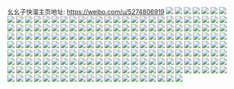 幺幺子快溜主页地址: https://weibo.com/u/5274806919 
![](https://wx4.sinaimg.cn/mw2000/005KYyeXly1h94606i76sj315o1qiqnf.jpg) 
![](https://wx4.sinaimg.cn/mw2000/005KYyeXly1h8lvnenav0j30u00u0tgj.jpg) 
![](https://wx4.sinaimg.cn/mw2000/005KYyeXly1h8lvnfgs06j31qy2bzhdt.jpg) 
![](https://wx4.sinaimg.cn/mw2000/005KYyeXly1h89mkkg1b6j31hc0u012i.jpg) 
![](https://wx4.sinaimg.cn/mw2000/005KYyeXly1h89aw7umegj31401hc4qr.jpg) 
![](https://wx4.sinaimg.cn/mw2000/005KYyeXly1h7vqqy7bacj313m0u0ah4.jpg) 
![](https://wx4.sinaimg.cn/mw2000/005KYyeXly1h7ukc9qd5zj312r1e3dtp.jpg) 
![](https://wx4.sinaimg.cn/mw2000/005KYyeXly1h7ukcbaq9jj31o0280kjl.jpg) 
![](https://wx4.sinaimg.cn/mw2000/005KYyeXly1h7se7mx99sj31o02804qq.jpg) 
![](https://wx4.sinaimg.cn/mw2000/005KYyeXly1h76dm262k8j31401hc4qp.jpg) 
![](https://wx4.sinaimg.cn/mw2000/005KYyeXgy1h6zcgretxyj30u014079j.jpg) 
![](https://wx4.sinaimg.cn/mw2000/005KYyeXgy1h6zcgv3r90j30ku0vm78s.jpg) 
![](https://wx4.sinaimg.cn/mw2000/005KYyeXgy1h6zcgqwxunj30u01407bg.jpg) 
![](https://wx4.sinaimg.cn/mw2000/005KYyeXgy1h6zcgs3lszj30u0140wmm.jpg) 
![](https://wx4.sinaimg.cn/mw2000/005KYyeXgy1h6zcgt8cl4j30u0140jzn.jpg) 
![](https://wx4.sinaimg.cn/mw2000/005KYyeXgy1h6zcgpw5r6j30u0140dny.jpg) 
![](https://wx4.sinaimg.cn/mw2000/005KYyeXgy1h6zcgsqebaj30u0140115.jpg) 
![](https://wx4.sinaimg.cn/mw2000/005KYyeXgy1h6zcgqgezyj30u0142qbv.jpg) 
![](https://wx4.sinaimg.cn/mw2000/005KYyeXly1h6rgt6xa6fj30ku1947oi.jpg) 
![](https://wx4.sinaimg.cn/mw2000/005KYyeXly1h6difdipqrj317u1mw1c1.jpg) 
![](https://wx4.sinaimg.cn/mw2000/005KYyeXly1h6difd6qx8j30ku0ygwfc.jpg) 
![](https://wx4.sinaimg.cn/mw2000/005KYyeXly1h6dife1i6gj30zs14uws6.jpg) 
![](https://wx4.sinaimg.cn/mw2000/005KYyeXly1h6difcswjxj31gh1x67tj.jpg) 
![](https://wx4.sinaimg.cn/mw2000/005KYyeXly1h5zjnzmyspj31401hc1kx.jpg) 
![](https://wx4.sinaimg.cn/mw2000/005KYyeXly1h5zjnxnivnj31401hc7w2.jpg) 
![](https://wx4.sinaimg.cn/mw2000/005KYyeXly1h5zjo29ymij31sc264qpw.jpg) 
![](https://wx4.sinaimg.cn/mw2000/005KYyeXly1h5zjo38q6mj31sc2ds7wi.jpg) 
![](https://wx4.sinaimg.cn/mw2000/005KYyeXly1h5zce9mjxvj31sb2ds7o1.jpg) 
![](https://wx4.sinaimg.cn/mw2000/005KYyeXgy1h5w2eofrupj30mi0sdq3e.jpg) 
![](https://wx4.sinaimg.cn/mw2000/005KYyeXgy1h5spki56rtj30u01400u3.jpg) 
![](https://wx4.sinaimg.cn/mw2000/005KYyeXly1h5lpptcac1j32b12d0qv5.jpg) 
![](https://wx4.sinaimg.cn/mw2000/005KYyeXly1h5lppuai75j325s2hvkjl.jpg) 
![](https://wx4.sinaimg.cn/mw2000/005KYyeXly1h5lppuu8qmj31wl2217wh.jpg) 
![](https://wx4.sinaimg.cn/mw2000/005KYyeXly1h5lppsa0urj31j02pse82.jpg) 
![](https://wx4.sinaimg.cn/mw2000/005KYyeXly1h5lpq3cxvfj30ku0pswhb.jpg) 
![](https://wx4.sinaimg.cn/mw2000/005KYyeXly1h5lpq3l0ecj30ku0sugo9.jpg) 
![](https://wx4.sinaimg.cn/mw2000/005KYyeXly1h5lpppn4jjj33402c04qr.jpg) 
![](https://wx4.sinaimg.cn/mw2000/005KYyeXly1h5lppyvanoj32c0340npe.jpg) 
![](https://wx4.sinaimg.cn/mw2000/005KYyeXly1h5j1xxph0vj30u011ndne.jpg) 
![](https://wx4.sinaimg.cn/mw2000/005KYyeXly1h5h0iorl7xj32c0340qv6.jpg) 
![](https://wx4.sinaimg.cn/mw2000/005KYyeXly1h5h0ipxdjlj30ku194ncc.jpg) 
![](https://wx4.sinaimg.cn/mw2000/005KYyeXly1h5h0imtl37j31400u0gqp.jpg) 
![](https://wx4.sinaimg.cn/mw2000/005KYyeXly1h5h0iq8l1jj31be0zkada.jpg) 
![](https://wx4.sinaimg.cn/mw2000/005KYyeXly1h5b95uqch3j33402c07wj.jpg) 
![](https://wx4.sinaimg.cn/mw2000/005KYyeXly1h5b95x5lzjj32c0340qv5.jpg) 
![](https://wx4.sinaimg.cn/mw2000/005KYyeXly1h5a2lzifhgj31401eb7h9.jpg) 
![](https://wx4.sinaimg.cn/mw2000/005KYyeXly1h5a2lxpcrij30ku0bs768.jpg) 
![](https://wx4.sinaimg.cn/mw2000/005KYyeXly1h56i2ivkx6j30k80rbado.jpg) 
![](https://wx4.sinaimg.cn/mw2000/005KYyeXly1h56i2jbgiij30ku0qv781.jpg) 
![](https://wx4.sinaimg.cn/mw2000/005KYyeXly1h568hgx5thj30u015046e.jpg) 
![](https://wx4.sinaimg.cn/mw2000/005KYyeXly1h568hgi09vj30u01407ay.jpg) 
![](https://wx4.sinaimg.cn/mw2000/005KYyeXly1h4yhxwpfybj30u011x7bi.jpg) 
![](https://wx4.sinaimg.cn/mw2000/005KYyeXly1h4skq7ub10j30u00s1gpf.jpg) 
![](https://wx4.sinaimg.cn/mw2000/005KYyeXly1h4skq7i1ahj30u01c1h00.jpg) 
![](https://wx4.sinaimg.cn/mw2000/005KYyeXly1h4skq8553ej31400s3k1k.jpg) 
![](https://wx4.sinaimg.cn/mw2000/005KYyeXly1h4skqxs4ycj30u00sfgqr.jpg) 
![](https://wx4.sinaimg.cn/mw2000/005KYyeXly1h4sksr5kctj30u00s5qe1.jpg) 
![](https://wx4.sinaimg.cn/mw2000/005KYyeXly1h4skuiuvjmj30u00sitg2.jpg) 
![](https://wx4.sinaimg.cn/mw2000/005KYyeXly1h4pc1u545zj30rv119n5q.jpg) 
![](https://wx4.sinaimg.cn/mw2000/005KYyeXly1h4pc1srul2j30u00u0air.jpg) 
![](https://wx4.sinaimg.cn/mw2000/005KYyeXly1h4pc1vn9uyj30u014p463.jpg) 
![](https://wx4.sinaimg.cn/mw2000/005KYyeXly1h4pc1ugp0ej30u013b0zx.jpg) 
![](https://wx4.sinaimg.cn/mw2000/005KYyeXly1h4pc1wb2qcj30u015stgl.jpg) 
![](https://wx4.sinaimg.cn/mw2000/005KYyeXly1h4pc1tquzcj30u019eak0.jpg) 
![](https://wx4.sinaimg.cn/mw2000/005KYyeXly1h4mou9y713j30ku0vvdm3.jpg) 
![](https://wx4.sinaimg.cn/mw2000/005KYyeXly1h4jcr154ifj30u00snwlr.jpg) 
![](https://wx4.sinaimg.cn/mw2000/005KYyeXly1h4jcr1edfpj30u00rw0wm.jpg) 
![](https://wx4.sinaimg.cn/mw2000/005KYyeXly1h4jcr0vg03j30u00u0q7n.jpg) 
![](https://wx4.sinaimg.cn/mw2000/005KYyeXly1h4jcr31yi5j30u01hcgw8.jpg) 
![](https://wx4.sinaimg.cn/mw2000/005KYyeXly1h4jct9qeyjj30u011r428.jpg) 
![](https://wx4.sinaimg.cn/mw2000/005KYyeXly1h4hpl2tr68j30u00sa45d.jpg) 
![](https://wx4.sinaimg.cn/mw2000/005KYyeXly1h4hpl2jzafj30u00s4gr4.jpg) 
![](https://wx4.sinaimg.cn/mw2000/005KYyeXly1h4hpl344n2j30u00rwdod.jpg) 
![](https://wx4.sinaimg.cn/mw2000/005KYyeXly1h4hpl3c013j30u00sh78r.jpg) 
![](https://wx4.sinaimg.cn/mw2000/005KYyeXly1h4hpl3kzixj30u00scgpe.jpg) 
![](https://wx4.sinaimg.cn/mw2000/005KYyeXly1h4etedbb29j32vo2vk4qr.jpg) 
![](https://wx4.sinaimg.cn/mw2000/005KYyeXly1h4cjs75y6aj31sc258b2a.jpg) 
![](https://wx4.sinaimg.cn/mw2000/005KYyeXly1h4cjs7sgzyj31ry23zquv.jpg) 
![](https://wx4.sinaimg.cn/mw2000/005KYyeXly1h4cjs9yf63j31sc2dsnpf.jpg) 
![](https://wx4.sinaimg.cn/mw2000/005KYyeXly1h4cjsaxyy0j32c0340qv5.jpg) 
![](https://wx4.sinaimg.cn/mw2000/005KYyeXly1h4b99g3gmpj30ku0kktev.jpg) 
![](https://wx4.sinaimg.cn/mw2000/005KYyeXly1h47yge2dvej30jq0sfgts.jpg) 
![](https://wx4.sinaimg.cn/mw2000/005KYyeXly1h47ygee85qj31041g3dr7.jpg) 
![](https://wx4.sinaimg.cn/mw2000/005KYyeXly1h47yggnoaoj31401dr7wh.jpg) 
![](https://wx4.sinaimg.cn/mw2000/005KYyeXly1h47yghkhy3j30sg0lfwpi.jpg) 
![](https://wx4.sinaimg.cn/mw2000/005KYyeXly1h47ygj8t1tj31hc140kjn.jpg) 
![](https://wx4.sinaimg.cn/mw2000/005KYyeXly1h46uqmznbhj30ql0wkdp1.jpg) 
![](https://wx4.sinaimg.cn/mw2000/005KYyeXly1h46uqo16bzj30su11rgy0.jpg) 
![](https://wx4.sinaimg.cn/mw2000/005KYyeXly1h46uqm6evtj30u00yl4a8.jpg) 
![](https://wx4.sinaimg.cn/mw2000/005KYyeXly1h402okvx2sj335s1zeu0y.jpg) 
![](https://wx4.sinaimg.cn/mw2000/005KYyeXly1h402oo6pa7j335s2dcu0x.jpg) 
![](https://wx4.sinaimg.cn/mw2000/005KYyeXly1h402opnzqaj333z28o1l0.jpg) 
![](https://wx4.sinaimg.cn/mw2000/005KYyeXly1h402olpbv7j32dc35sqv6.jpg) 
![](https://wx4.sinaimg.cn/mw2000/005KYyeXgy1h3umms3jlvj32d62va4qp.jpg) 
![](https://wx4.sinaimg.cn/mw2000/005KYyeXgy1h3ummqrethj30ku0n2tdk.jpg) 
![](https://wx4.sinaimg.cn/mw2000/005KYyeXly1h3pxebd0irj30u014045l.jpg) 
![](https://wx4.sinaimg.cn/mw2000/005KYyeXly1h3g6ryep8gj328o2k07wk.jpg) 
![](https://wx4.sinaimg.cn/mw2000/005KYyeXly1h3g6s04pi4j327p2o6b2c.jpg) 
![](https://wx4.sinaimg.cn/mw2000/005KYyeXly1h3g6s1ejm4j31kc1jtnpd.jpg) 
![](https://wx4.sinaimg.cn/mw2000/005KYyeXly1h3g6s24mjcj31c01c07wh.jpg) 
![](https://wx4.sinaimg.cn/mw2000/005KYyeXly1h3g6s453kgj31kc1kcu0x.jpg) 
![](https://wx4.sinaimg.cn/mw2000/005KYyeXly1h3g6s2wvauj31j31j3qv5.jpg) 
![](https://wx4.sinaimg.cn/mw2000/005KYyeXly1h3g6s6fpmoj32a72ar7wj.jpg) 
![](https://wx4.sinaimg.cn/mw2000/005KYyeXly1h3g6s7u7isj32c02fmqv7.jpg) 
![](https://wx4.sinaimg.cn/mw2000/005KYyeXly1h3g6rwoe5kj31c31c3nk9.jpg) 
![](https://wx4.sinaimg.cn/mw2000/005KYyeXly1h37no9ixgwj30kj0uwgt3.jpg) 
![](https://wx4.sinaimg.cn/mw2000/005KYyeXly1h37no9xm08j30kl0v5qc2.jpg) 
![](https://wx4.sinaimg.cn/mw2000/005KYyeXly1h37nohjmnej33403404qv.jpg) 
![](https://wx4.sinaimg.cn/mw2000/005KYyeXly1h346r5o6cej32c0340npe.jpg) 
![](https://wx4.sinaimg.cn/mw2000/005KYyeXly1h346r4pfwgj322o340e83.jpg) 
![](https://wx4.sinaimg.cn/mw2000/005KYyeXly1h32e5bh04sj30j70jbjwf.jpg) 
![](https://wx4.sinaimg.cn/mw2000/005KYyeXly1h32e5ay884j30ku0mmwk3.jpg) 
![](https://wx4.sinaimg.cn/mw2000/005KYyeXly1h32e5bzkq4j327v27vhdt.jpg) 
![](https://wx4.sinaimg.cn/mw2000/005KYyeXly1h32e5cdfygj31hj1hjnli.jpg) 
![](https://wx4.sinaimg.cn/mw2000/005KYyeXly1h32e5dd564j31ap1ap7wh.jpg) 
![](https://wx4.sinaimg.cn/mw2000/005KYyeXly1h32e5cx4u8j320u20u4qp.jpg) 
![](https://wx4.sinaimg.cn/mw2000/005KYyeXly1h315ic6gsij31551557n6.jpg) 
![](https://wx4.sinaimg.cn/mw2000/005KYyeXly1h315iclxmij30zs0zsk6r.jpg) 
![](https://wx4.sinaimg.cn/mw2000/005KYyeXly1h315id9cvjj32c033z1ky.jpg) 
![](https://wx4.sinaimg.cn/mw2000/005KYyeXly1h315idycfqj31am1d37qg.jpg) 
![](https://wx4.sinaimg.cn/mw2000/005KYyeXly1h315ifb8zej31od28ie82.jpg) 
![](https://wx4.sinaimg.cn/mw2000/005KYyeXly1h315ige1c4j31ss2eeu0x.jpg) 
![](https://wx4.sinaimg.cn/mw2000/005KYyeXly1h315ihdr1bj31yg2l7x6p.jpg) 
![](https://wx4.sinaimg.cn/mw2000/005KYyeXly1h315iizbrbj31zr1yge82.jpg) 
![](https://wx4.sinaimg.cn/mw2000/005KYyeXly1h315ibmgzpj31e81uzb29.jpg) 
![](https://wx4.sinaimg.cn/mw2000/005KYyeXly1h2yqe9mjb0j32c0340e82.jpg) 
![](https://wx4.sinaimg.cn/mw2000/005KYyeXly1h2yqe7l4avj32c0340e82.jpg) 
![](https://wx4.sinaimg.cn/mw2000/005KYyeXly1h2yqe8nsi8j322w2rv4qq.jpg) 
![](https://wx4.sinaimg.cn/mw2000/005KYyeXly1h2urani373j30ku194159.jpg) 
![](https://wx4.sinaimg.cn/mw2000/005KYyeXly1h2u88y343nj33402c01l1.jpg) 
![](https://wx4.sinaimg.cn/mw2000/005KYyeXly1h2u88wfbq2j33402c01l1.jpg) 
![](https://wx4.sinaimg.cn/mw2000/005KYyeXly1h2sj6i5umfj31x31ixe81.jpg) 
![](https://wx4.sinaimg.cn/mw2000/005KYyeXly1h2sj6iy6drj3340340kjm.jpg) 
![](https://wx4.sinaimg.cn/mw2000/005KYyeXly1h2pn8suecoj30ku15odrq.jpg) 
![](https://wx4.sinaimg.cn/mw2000/005KYyeXly1h2a40rtj27j30u012kdp8.jpg) 
![](https://wx4.sinaimg.cn/mw2000/005KYyeXly1h2a40rb5zxj30u012nhag.jpg) 
![](https://wx4.sinaimg.cn/mw2000/005KYyeXly1h29fgbluz7j32c0340wvv.jpg) 
![](https://wx4.sinaimg.cn/mw2000/005KYyeXly1h222xmf2pdj31qw0rke3y.jpg) 
![](https://wx4.sinaimg.cn/mw2000/005KYyeXly1h21allqoouj30sl0s6qds.jpg) 
![](https://wx4.sinaimg.cn/mw2000/005KYyeXly1h20m8eixngj31o01xse81.jpg) 
![](https://wx4.sinaimg.cn/mw2000/005KYyeXly1h20m8dldhkj31o01vdhdt.jpg) 
![](https://wx4.sinaimg.cn/mw2000/005KYyeXly1h20m8f7nlqj31o01mb4qp.jpg) 
![](https://wx4.sinaimg.cn/mw2000/005KYyeXly1h1zidv3m2tj30tv11310g.jpg) 
![](https://wx4.sinaimg.cn/mw2000/005KYyeXly1h1rw7d6lg2j30u011g7lr.jpg) 
![](https://wx4.sinaimg.cn/mw2000/005KYyeXly1h1rw7dnusij30u012iqpt.jpg) 
![](https://wx4.sinaimg.cn/mw2000/005KYyeXly1h1rw7ef3h6j30u011ckei.jpg) 
![](https://wx4.sinaimg.cn/mw2000/005KYyeXly1h1rw7cmb1bj30u0108ndm.jpg) 
![](https://wx4.sinaimg.cn/mw2000/005KYyeXly1h1rw7ewm20j30u011319g.jpg) 
![](https://wx4.sinaimg.cn/mw2000/005KYyeXly1h1qtzdxaxcj31ji1tbhdt.jpg) 
![](https://wx4.sinaimg.cn/mw2000/005KYyeXly1h1ocb0axi5j30zk1be4qp.jpg) 
![](https://wx4.sinaimg.cn/mw2000/005KYyeXly1h1ocb0vx64j30zk1be4qp.jpg) 
![](https://wx4.sinaimg.cn/mw2000/005KYyeXly1h1jv7hq6bej30u00u0djo.jpg) 
![](https://wx4.sinaimg.cn/mw2000/005KYyeXly1h1jjnpq8qrj32c0340qv6.jpg) 
![](https://wx4.sinaimg.cn/mw2000/005KYyeXly1h1if6bd99tj30mg0rywjs.jpg) 
![](https://wx4.sinaimg.cn/mw2000/005KYyeXly1h1if6cn8otj30u010qn9f.jpg) 
![](https://wx4.sinaimg.cn/mw2000/005KYyeXly1h1hj4jpcx0j31900ru4f7.jpg) 
![](https://wx4.sinaimg.cn/mw2000/005KYyeXly1h1hj4j9vd4j31900rp1j3.jpg) 
![](https://wx4.sinaimg.cn/mw2000/005KYyeXly1h1hj4kpr93j30u01ct4qp.jpg) 
![](https://wx4.sinaimg.cn/mw2000/005KYyeXly1h1hj4ld73rj30vi1h5b29.jpg) 
![](https://wx4.sinaimg.cn/mw2000/005KYyeXly1h1hj4meim7j30vi1hmnpd.jpg) 
![](https://wx4.sinaimg.cn/mw2000/005KYyeXly1h1hj4n9hutj30vi1hq1kx.jpg) 
![](https://wx4.sinaimg.cn/mw2000/005KYyeXly1h1faa7uwjuj30u00sutl9.jpg) 
![](https://wx4.sinaimg.cn/mw2000/005KYyeXly1h1cd11j0iej313s0s9wov.jpg) 
![](https://wx4.sinaimg.cn/mw2000/005KYyeXly1h1aehmo6x8j32c02rfqv7.jpg) 
![](https://wx4.sinaimg.cn/mw2000/005KYyeXly1h1aehnaoslj30mz0wpk3k.jpg) 
![](https://wx4.sinaimg.cn/mw2000/005KYyeXly1h1aehnogjsj30u00p046b.jpg) 
![](https://wx4.sinaimg.cn/mw2000/005KYyeXly1h18d1r25q5j30yt0n0n2j.jpg) 
![](https://wx4.sinaimg.cn/mw2000/005KYyeXly1h18d1rh52jj30yt0n00y2.jpg) 
![](https://wx4.sinaimg.cn/mw2000/005KYyeXly1h18d1s07p6j30z70n0jwq.jpg) 
![](https://wx4.sinaimg.cn/mw2000/005KYyeXly1h16lt2vbnzj30t50tgtig.jpg) 
![](https://wx4.sinaimg.cn/mw2000/005KYyeXly1h15rp65dwmj30tu11dwva.jpg) 
![](https://wx4.sinaimg.cn/mw2000/005KYyeXly1h15roxqgdcj30mg0s444b.jpg) 
![](https://wx4.sinaimg.cn/mw2000/005KYyeXly1h15ro4j6fej30tu11x4b5.jpg) 
![](https://wx4.sinaimg.cn/mw2000/005KYyeXly1h15roegzldj30ze0ttqgy.jpg) 
![](https://wx4.sinaimg.cn/mw2000/005KYyeXly1h15rtpcmv5j30xs0rb7hv.jpg) 
![](https://wx4.sinaimg.cn/mw2000/005KYyeXly1h15rtldoutj335s2dbnpf.jpg) 
![](https://wx4.sinaimg.cn/mw2000/005KYyeXly1h15rno82fij32c0340e82.jpg) 
![](https://wx4.sinaimg.cn/mw2000/005KYyeXly1h15rnq1p8xj32c03407wj.jpg) 
![](https://wx4.sinaimg.cn/mw2000/005KYyeXly1h15roprc1zj30mi0sgn6c.jpg) 
![](https://wx4.sinaimg.cn/mw2000/005KYyeXly1h12on6xwthj31sc1scb2a.jpg) 
![](https://wx4.sinaimg.cn/mw2000/005KYyeXly1h123ftzms4j30on0xhk4j.jpg) 
![](https://wx4.sinaimg.cn/mw2000/005KYyeXly1h0y6a6b3kyj30n01dsn4y.jpg) 
![](https://wx4.sinaimg.cn/mw2000/005KYyeXly1h0vl5vff31j32vf1wxu0x.jpg) 
![](https://wx4.sinaimg.cn/mw2000/005KYyeXly1h0vl5yhjr4j32vu20vu0y.jpg) 
![](https://wx4.sinaimg.cn/mw2000/005KYyeXly1h0vl5ti6qtj356o3gg4qt.jpg) 
![](https://wx4.sinaimg.cn/mw2000/005KYyeXly1h0vl605bi7j32yh1yy4qq.jpg) 
![](https://wx4.sinaimg.cn/mw2000/005KYyeXly1h0vl6984fij356o3ggqvc.jpg) 
![](https://wx4.sinaimg.cn/mw2000/005KYyeXly1h0vl6elpchj356o3gge89.jpg) 
![](https://wx4.sinaimg.cn/mw2000/005KYyeXly1h0vl63pd8gj31sn2oz7wj.jpg) 
![](https://wx4.sinaimg.cn/mw2000/005KYyeXly1h0vl656zz2j31ym3217wi.jpg) 
![](https://wx4.sinaimg.cn/mw2000/005KYyeXly1h0vl6hycmij33gg56ob2e.jpg) 
![](https://wx4.sinaimg.cn/mw2000/005KYyeXly1h0vl5wts94j335s23u1ky.jpg) 
![](https://wx4.sinaimg.cn/mw2000/005KYyeXly1h0vl6liik6j356o3ggnpk.jpg) 
![](https://wx4.sinaimg.cn/mw2000/005KYyeXly1h0vl66kzw9j334t236hdt.jpg) 
![](https://wx4.sinaimg.cn/mw2000/005KYyeXly1h0vi19pywej313u0sjqkf.jpg) 
![](https://wx4.sinaimg.cn/mw2000/005KYyeXly1h0oifelz71j30x80x8dza.jpg) 
![](https://wx4.sinaimg.cn/mw2000/005KYyeXly1h0oifbtzhhj31n51n5x6s.jpg) 
![](https://wx4.sinaimg.cn/mw2000/005KYyeXly1h0oiffzqn0j31q51q5kjl.jpg) 
![](https://wx4.sinaimg.cn/mw2000/005KYyeXly1h0oifdrxw3j31sc2dse81.jpg) 
![](https://wx4.sinaimg.cn/mw2000/005KYyeXly1h0oig4hqotj31sc2dshdu.jpg) 
![](https://wx4.sinaimg.cn/mw2000/005KYyeXly1h0oig57eglj30qo0pjaeq.jpg) 
![](https://wx4.sinaimg.cn/mw2000/005KYyeXly1h0krr93n47j30mi0od7ad.jpg) 
